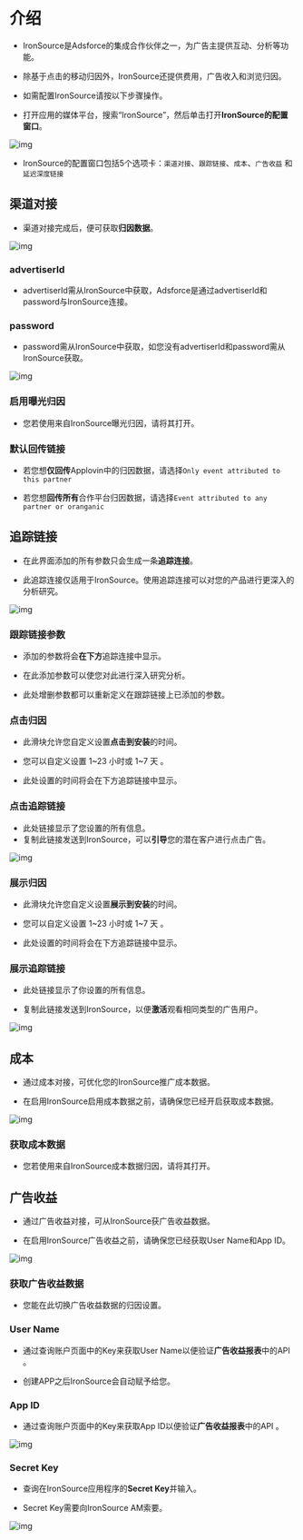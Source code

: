 # 介绍

* IronSource是Adsforce的集成合作伙伴之一，为广告主提供互动、分析等功能。

* 除基于点击的移动归因外，IronSource还提供费用，广告收入和浏览归因。

* 如需配置IronSource请按以下步骤操作。

* 打开应用的媒体平台，搜索“IronSource”，然后单击打开**IronSource的配置窗口**。

![img](IronSource1.png)

* IronSource的配置窗口包括5个选项卡：`渠道对接`、`跟踪链接`、`成本`、`广告收益` 和 `延迟深度链接`      

## 渠道对接

* 渠道对接完成后，便可获取**归因数据**。          

![img](IronSource2.png)

### advertiserId

* advertiserId需从IronSource中获取，Adsforce是通过advertiserId和password与IronSource连接。 

### password

* password需从IronSource中获取，如您没有advertiserId和password需从IronSource获取。 

![img](IronSource_Password.png)

### 启用曝光归因

* 您若使用来自IronSource曝光归因，请将其打开。

### 默认回传链接

* 若您想**仅回传**Applovin中的归因数据，请选择`Only event attributed to this partner`

* 若您想**回传所有**合作平台归因数据，请选择`Event attributed to any partner or oranganic`

## 追踪链接

* 在此界面添加的所有参数只会生成一条**追踪连接**。

* 此追踪连接仅适用于IronSource。使用追踪连接可以对您的产品进行更深入的分析研究。

![img](IronSource3.png)

### 跟踪链接参数

* 添加的参数将会**在下方**追踪连接中显示。

* 在此添加参数可以使您对此进行深入研究分析。

* 此处增删参数都可以重新定义在跟踪链接上已添加的参数。

### 点击归因

* 此滑块允许您自定义设置**点击到安装**的时间。

* 您可以自定义设置 1~23 小时或 1~7 天 。

* 此处设置的时间将会在下方追踪链接中显示。

### 点击追踪链接

* 此处链接显示了您设置的所有信息。
       
* 复制此链接发送到IronSource，可以**引导**您的潜在客户进行点击广告。

![img](IronSource_ClickLink.png)

### 展示归因

* 此滑块允许您自定义设置**展示到安装**的时间。

* 您可以自定义设置 1~23 小时或 1~7 天 。

* 此处设置的时间将会在下方追踪链接中显示。

### 展示追踪链接

* 此处链接显示了你设置的所有信息。

* 复制此链接发送到IronSource，以便**激活**观看相同类型的广告用户。

![img](IronSource_ShowLink.png)  

## 成本

* 通过成本对接，可优化您的IronSource推广成本数据。

* 在启用IronSource启用成本数据之前，请确保您已经开启获取成本数据。

![img](IronSource4.png)

### 获取成本数据

* 您若使用来自IronSource成本数据归因，请将其打开。

## 广告收益

* 通过广告收益对接，可从IronSource获广告收益数据。

* 在启用IronSource广告收益之前，请确保您已经获取User Name和App ID。     

![img](IronSource5.png)

### 获取广告收益数据

* 您能在此切换广告收益数据的归因设置。

### User Name

* 通过查询账户页面中的Key来获取User Name以便验证**广告收益报表**中的API 。

* 创建APP之后IronSource会自动赋予给您。

### App ID

* 通过查询账户页面中的Key来获取App ID以便验证**广告收益报表**中的API 。

![img](IronSource_AppId-AppKey.png)

### Secret Key

* 查询在IronSource应用程序的**Secret Key**并输入。

* Secret Key需要向IronSource AM索要。

![img](IronSource_SecretKey.png)


